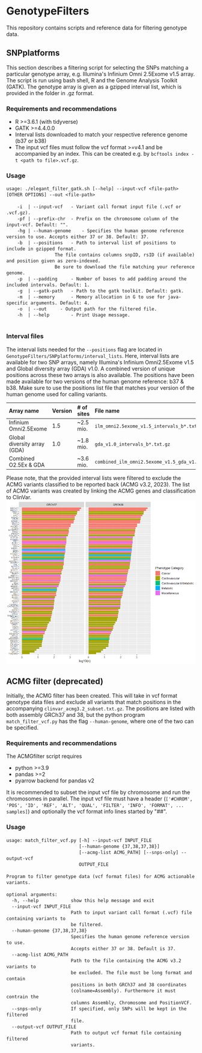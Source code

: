 # GenotypeFilters
This repository contains scripts and reference data for filtering genotype data. 

## SNPplatforms
This section describes a filtering script for selecting the SNPs matching a particular genotype array, e.g. Illumina's Infinium Omni 2.5Exome v1.5 array. The script is run using bash shell, R and the Genome Analysis Toolkit (GATK). The genotype array is given as a gzipped interval list, which is provided in the folder in .gz format. 

### Requirements and recommendations
- R >=3.6.1 (with tidyverse)
- GATK >=4.4.0.0
- Interval lists downloaded to match your respective reference genome (b37 or b38)
- The input vcf files must follow the vcf format >=v4.1 and be accompanied by an index. This can be created e.g. by ```bcftools index -t <path to file>.vcf.gz```.

### Usage
```
usage: ./elegant_filter_gatk.sh [--help] --input-vcf <file-path> [OTHER OPTIONS] --out <file-path>

	-i  | --input-vcf	- Variant call format input file (.vcf or .vcf.gz).
	-pf | --prefix-chr	- Prefix on the chromosome column of the input-vcf. Default: "".
	-hg | --human-genome	- Specifies the human genome reference version to use. Accepts either 37 or 38. Default: 37.
	-b  | --positions	- Path to interval list of positions to include in gzipped format.
				  The file contains columns snpID, rsID (if available) and position given as zero-indexed.
				  Be sure to download the file matching your reference genome. 
	-p  | --padding		- Number of bases to add padding around the included intervals. Default: 1.
	-g  | --gatk-path	- Path to the gatk toolkit. Default: gatk.
	-m  | --memory		- Memory allocation in G to use for java-specific arguments. Default: 4.
	-o  | --out		- Output path for the filtered file.
	-h  | --help		- Print Usage message. 


```

### Interval files 
The interval lists needed for the ```--positions``` flag are located in ```GenotypeFilters/SNPplatforms/interval_lists```. Here, interval lists are available for two SNP arrays, namely Illumina's Infinium Omni2.5Exome v1.5 and Global diversity array (GDA) v1.0. A combined version of unique positions across these two arrays is also available. 
The positions have been made available for two versions of the human genome reference: b37 \& b38. Make sure to use the positions list file that matches your version of the human genome used for calling variants. 

| Array name                   | Version | \# of sites | File name                                       |
|:-----------------------------|:--------|:------------|:------------------------------------------------|
| Infinium Omni2.5Exome        | 1.5     |  ~2.5 mio.  | ```ilm_omni2.5exome_v1.5_intervals_b*.txt.gz``` |
| Global diversity array (GDA) | 1.0     |  ~1.8 mio.  | ```gda_v1.0_intervals_b*.txt.gz```              |
| Combined O2.5Ex \& GDA       |         |  ~3.6 mio.  | ```combined_ilm_omni2.5exome_v1.5_gda_v1.0_intervals_b3*.txt.gz``` |

Please note, that the provided interval lists were filtered to exclude the ACMG variants classified to be reported back (ACMG v3.2, 2023). The list of ACMG variants was created by linking the ACMG genes and classification to ClinVar. 
![acmg](ACMG_variants.png)



## ACMG filter (deprecated)
Initially, the ACMG filter has been created. This will take in vcf format genotype data files and exclude all variants that match positions in the accompanying ```clinvar_acmg3.2_subset.txt.gz```. The positions are listed with both assembly GRCh37 and 38, but the python program ```match_filter_vcf.py``` has the flag ```--human-genome```, where one of the two can be specified. 


### Requirements and recommendations
The ACMGfilter script requires 
- python >=3.9
- pandas >=2
- pyarrow backend for pandas v2

It is recommended to subset the input vcf file by chromosome and run the chromosomes in parallel. The input vcf file must have a header (```['#CHROM', 'POS', 'ID', 'REF', 'ALT', 'QUAL', 'FILTER', 'INFO', 'FORMAT', ... samples]```) and optionally the vcf format info lines started by "##". 


### Usage 
```
usage: match_filter_vcf.py [-h] --input-vcf INPUT_FILE
                           [--human-genome {37,38,37,38}]
                           [--acmg-list ACMG_PATH] [--snps-only] --output-vcf
                           OUTPUT_FILE

Program to filter genotype data (vcf format files) for ACMG actionable
variants.

optional arguments:
  -h, --help            show this help message and exit
  --input-vcf INPUT_FILE
                        Path to input variant call format (.vcf) file containing variants to
                        be filtered.
  --human-genome {37,38,37,38}
                        Specifies the human genome reference version to use.
                        Accepts either 37 or 38. Default is 37.
  --acmg-list ACMG_PATH
                        Path to the file containing the ACMG v3.2 variants to
                        be excluded. The file must be long format and contain
                        positions in both GRCh37 and 38 coordinates
                        (colname=Assembly). Furthermore it must contrain the
                        columns Assembly, Chromosome and PositionVCF.
  --snps-only           If specified, only SNPs will be kept in the filtered
                        file.
  --output-vcf OUTPUT_FILE
                        Path to output vcf format file containing filtered
                        variants.
```







